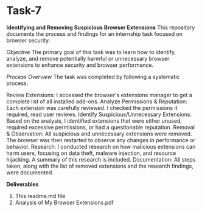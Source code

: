 # Task-7
**Identifying and Removing Suspicious Browser Extensions**
This repository documents the process and findings for an internship task focused on browser security.

*Objective*
The primary goal of this task was to learn how to identify, analyze, and remove potentially harmful or unnecessary browser extensions to enhance security and browser performance.

*Process Overview*
The task was completed by following a systematic process:

Review Extensions: I accessed the browser's extensions manager to get a complete list of all installed add-ons.
Analyze Permissions & Reputation: Each extension was carefully reviewed. I checked the permissions it required, read user reviews.
Identify Suspicious/Unnecessary Extensions: Based on the analysis, I identified extensions that were either unused, required excessive permissions, or had a questionable reputation.
Removal & Observation: All suspicious and unnecessary extensions were removed. The browser was then restarted to observe any changes in performance or behavior.
Research: I conducted research on how malicious extensions can harm users, focusing on data theft, malware injection, and resource hijacking. A summary of this research is included.
Documentation: All steps taken, along with the list of removed extensions and the research findings, were documented.

**Deliverables**
1. This readme.md file
2. Analysis of My Browser Extensions.pdf
